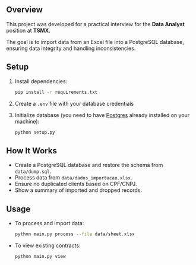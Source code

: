 ## Overview

This project was developed for a practical interview for the **Data Analyst** position at **TSMX**.

The goal is to import data from an Excel file into a PostgreSQL database, ensuring data integrity and handling inconsistencies.


## Setup

1. Install dependencies:
   ```bash
   pip install -r requirements.txt
   ```

2. Create a `.env` file with your database credentials

3. Initialize database (you need to have [Postgres](https://www.postgresql.org/) already installed on your machine):
   ```bash
   python setup.py
   ```


## How It Works

- Create a PostgreSQL database and restore the schema from `data/dump.sql`.
- Process data from `data/dados_importacao.xlsx`.
- Ensure no duplicated clients based on CPF/CNPJ.
- Show a summary of imported and dropped records.


## Usage

- To process and import data:
  ```bash
  python main.py process --file data/sheet.xlsx
  ```

- To view existing contracts:
  ```bash
  python main.py view
  ```

